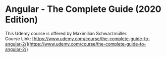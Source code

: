 # Angular - The Complete Guide (2020 Edition)

This Udemy course is offered by Maximilian Schwarzmüller. <br>
Course Link: [https://www.udemy.com/course/the-complete-guide-to-angular-2/](https://www.udemy.com/course/the-complete-guide-to-angular-2/)